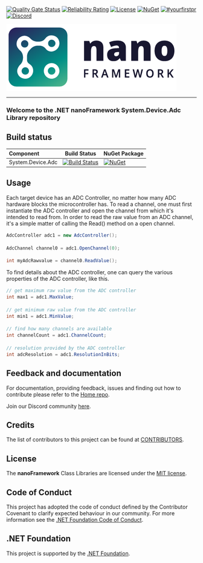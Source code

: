 [![Quality Gate Status](https://sonarcloud.io/api/project_badges/measure?project=nanoframework_System.Device.Adc&metric=alert_status)](https://sonarcloud.io/dashboard?id=nanoframework_System.Device.Adc) [![Reliability Rating](https://sonarcloud.io/api/project_badges/measure?project=nanoframework_System.Device.Adc&metric=reliability_rating)](https://sonarcloud.io/dashboard?id=nanoframework_System.Device.Adc) [![License](https://img.shields.io/badge/License-MIT-blue.svg)](LICENSE) [![NuGet](https://img.shields.io/nuget/dt/nanoFramework.System.Device.Adc.svg?label=NuGet&style=flat&logo=nuget)](https://www.nuget.org/packages/nanoFramework.System.Device.Adc/) [![#yourfirstpr](https://img.shields.io/badge/first--timers--only-friendly-blue.svg)](https://github.com/nanoframework/Home/blob/main/CONTRIBUTING.md) [![Discord](https://img.shields.io/discord/478725473862549535.svg?logo=discord&logoColor=white&label=Discord&color=7289DA)](https://discord.gg/gCyBu8T)

![nanoFramework logo](https://raw.githubusercontent.com/nanoframework/Home/main/resources/logo/nanoFramework-repo-logo.png)

-----

### Welcome to the .NET **nanoFramework** System.Device.Adc Library repository

## Build status

| Component | Build Status | NuGet Package |
|:-|---|---|
| System.Device.Adc | [![Build Status](https://dev.azure.com/nanoframework/System.Device.Adc/_apis/build/status/System.Device.Adc?repoName=nanoframework%2FSystem.Device.Adc&branchName=main)](https://dev.azure.com/nanoframework/System.Device.Adc/_build/latest?definitionId=83&repoName=nanoframework%2FSystem.Device.Adc&branchName=main) | [![NuGet](https://img.shields.io/nuget/v/nanoFramework.System.Device.Adc.svg?label=NuGet&style=flat&logo=nuget)](https://www.nuget.org/packages/nanoFramework.System.Device.Adc/) |

## Usage

Each target device has an ADC Controller, no matter how many ADC hardware blocks the microcontroller has.
To read a channel, one must first instantiate the ADC controller and open the channel from which it's intended to read from.
In order to read the raw value from an ADC channel, it's a simple matter of calling the Read() method on a open channel.

```csharp
AdcController adc1 = new AdcController();

AdcChannel channel0 = adc1.OpenChannel(0);

int myAdcRawvalue = channel0.ReadValue();
```

To find details about the ADC controller, one can query the various properties of the ADC controller, like this.

```csharp
// get maximum raw value from the ADC controller
int max1 = adc1.MaxValue;

// get minimum raw value from the ADC controller
int min1 = adc1.MinValue;

// find how many channels are available 
int channelCount = adc1.ChannelCount;

// resolution provided by the ADC controller
int adcResolution = adc1.ResolutionInBits;
```

## Feedback and documentation

For documentation, providing feedback, issues and finding out how to contribute please refer to the [Home repo](https://github.com/nanoframework/Home).

Join our Discord community [here](https://discord.gg/gCyBu8T).

## Credits

The list of contributors to this project can be found at [CONTRIBUTORS](https://github.com/nanoframework/Home/blob/main/CONTRIBUTORS.md).

## License

The **nanoFramework** Class Libraries are licensed under the [MIT license](LICENSE.md).

## Code of Conduct

This project has adopted the code of conduct defined by the Contributor Covenant to clarify expected behaviour in our community.
For more information see the [.NET Foundation Code of Conduct](https://dotnetfoundation.org/code-of-conduct).

## .NET Foundation

This project is supported by the [.NET Foundation](https://dotnetfoundation.org).
